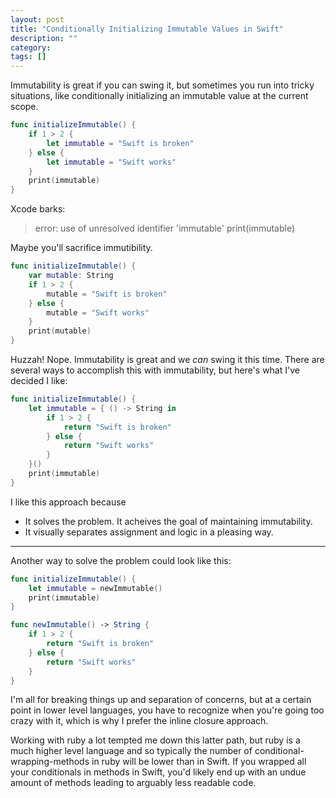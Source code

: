 ```yaml
---
layout: post
title: "Conditionally Initializing Immutable Values in Swift"
description: ""
category: 
tags: []
---
```


Immutability is great if you can swing it, but sometimes you run into tricky
situations, like conditionally initializing an immutable value at the current
scope.

```swift
func initializeImmutable() {
    if 1 > 2 {
        let immutable = "Swift is broken"
    } else {
        let immutable = "Swift works"
    }
    print(immutable)
}
```

Xcode barks:

> error: use of unresolved identifier 'immutable'
>    print(immutable)

Maybe you'll sacrifice immutibility.

```swift
func initializeImmutable() {
    var mutable: String
    if 1 > 2 {
        mutable = "Swift is broken"
    } else {
        mutable = "Swift works"
    }
    print(mutable)
}
```

Huzzah! Nope. Immutability is great and we _can_ swing it this time. There are
several ways to accomplish this with immutability, but here's what I've decided
I like:

```swift
func initializeImmutable() {
    let immutable = { () -> String in
        if 1 > 2 {
            return "Swift is broken"
        } else {
            return "Swift works"
        }
    }()
    print(immutable)
}
```

I like this approach because

* It solves the problem. It acheives the goal of maintaining immutability.
* It visually separates assignment and logic in a pleasing way.

---

Another way to solve the problem could look like this:

```swift
func initializeImmutable() {
    let immutable = newImmutable()
    print(immutable)
}

func newImmutable() -> String {
    if 1 > 2 {
        return "Swift is broken"
    } else {
        return "Swift works"
    }
}
```

I'm all for breaking things up and separation of concerns, but at a certain
point in lower level languages, you have to recognize when you're going too
crazy with it, which is why I prefer the inline closure approach.

Working with ruby a lot tempted me down this latter
path, but ruby is a much higher level language and so typically the
number of conditional-wrapping-methods in ruby will be lower than in Swift. If
you wrapped all your conditionals in methods in Swift, you'd likely end up with
an undue amount of methods leading to arguably less readable code.

